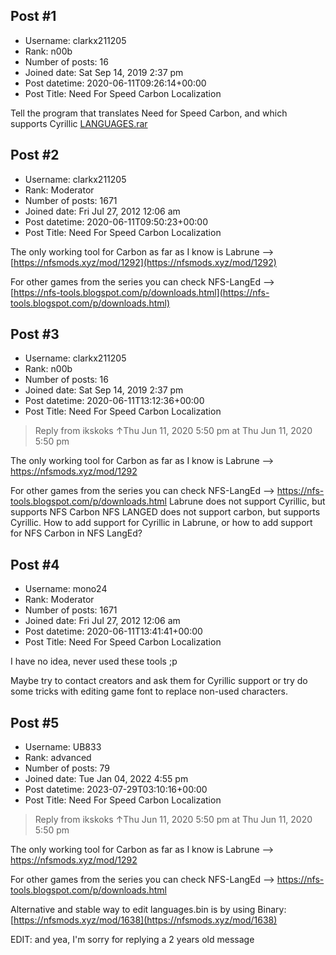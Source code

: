 ## Post #1
- Username: clarkx211205
- Rank: n00b
- Number of posts: 16
- Joined date: Sat Sep 14, 2019 2:37 pm
- Post datetime: 2020-06-11T09:26:14+00:00
- Post Title: Need For Speed Carbon Localization

Tell the program that translates Need for Speed Carbon, and
which supports Cyrillic
[LANGUAGES.rar](https://xentaxbackup.github.io/file/18317_LANGUAGES.rar)
## Post #2
- Username: clarkx211205
- Rank: Moderator
- Number of posts: 1671
- Joined date: Fri Jul 27, 2012 12:06 am
- Post datetime: 2020-06-11T09:50:23+00:00
- Post Title: Need For Speed Carbon Localization

The only working tool for Carbon as far as I know is Labrune --> [https://nfsmods.xyz/mod/1292](https://nfsmods.xyz/mod/1292)

For other games from the series you can check NFS-LangEd --> [https://nfs-tools.blogspot.com/p/downloads.html](https://nfs-tools.blogspot.com/p/downloads.html)
## Post #3
- Username: clarkx211205
- Rank: n00b
- Number of posts: 16
- Joined date: Sat Sep 14, 2019 2:37 pm
- Post datetime: 2020-06-11T13:12:36+00:00
- Post Title: Need For Speed Carbon Localization

> Reply from ikskoks ↑Thu Jun 11, 2020 5:50 pm at Thu Jun 11, 2020 5:50 pm
>
> 
The only working tool for Carbon as far as I know is Labrune --> https://nfsmods.xyz/mod/1292

For other games from the series you can check NFS-LangEd --> https://nfs-tools.blogspot.com/p/downloads.html
Labrune does not support Cyrillic, but supports NFS Carbon
NFS LANGED does not support carbon, but supports Cyrillic.
How to add support for Cyrillic in Labrune, or how to add support for NFS Carbon in NFS LangEd?
## Post #4
- Username: mono24
- Rank: Moderator
- Number of posts: 1671
- Joined date: Fri Jul 27, 2012 12:06 am
- Post datetime: 2020-06-11T13:41:41+00:00
- Post Title: Need For Speed Carbon Localization

I have no idea, never used these tools ;p

Maybe try to contact creators and ask them for Cyrillic support
or try do some tricks with editing game font to replace non-used characters.
## Post #5
- Username: UB833
- Rank: advanced
- Number of posts: 79
- Joined date: Tue Jan 04, 2022 4:55 pm
- Post datetime: 2023-07-29T03:10:16+00:00
- Post Title: Need For Speed Carbon Localization

> Reply from ikskoks ↑Thu Jun 11, 2020 5:50 pm at Thu Jun 11, 2020 5:50 pm
>
> 
The only working tool for Carbon as far as I know is Labrune --> https://nfsmods.xyz/mod/1292

For other games from the series you can check NFS-LangEd --> https://nfs-tools.blogspot.com/p/downloads.html

Alternative and stable way to edit languages.bin is by using Binary: [https://nfsmods.xyz/mod/1638](https://nfsmods.xyz/mod/1638)

EDIT: and yea, I'm sorry for replying a 2 years old message
